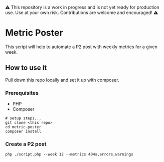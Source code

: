 ⚠️ This repository is a work in progress and is not yet ready for production use. Use at your own risk. Contributions are welcome and encouraged! ⚠️

# Metric Poster
This script will help to automate a P2 post with weekly metrics for a given week. 

## How to use it
Pull down this repo locally and set it up with composer.

### Prerequisites
- PHP 
- Composer

```shell
# setup steps...
git clone <this repo>
cd metric-poster
composer install
```

### Create a P2 post

```
php ./script.php --week 12 --metrics 404s,errors,warnings
```